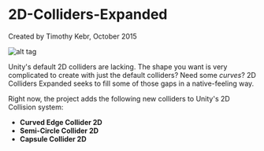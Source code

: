# 2D-Colliders-Expanded
Created by Timothy Kebr, October 2015

![alt tag](http://i.imgur.com/l1iqIHh.png)

Unity's default 2D colliders are lacking. The shape you want is very complicated to create with just the default colliders? Need some *curves*? 2D Colliders Expanded seeks to fill some of those gaps in a native-feeling way.

Right now, the project adds the following new colliders to Unity's 2D Collision system:
  - **Curved Edge Collider 2D**
  - **Semi-Circle Collider 2D**
  - **Capsule Collider 2D**
